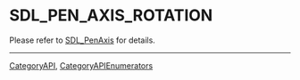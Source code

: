 # SDL_PEN_AXIS_ROTATION

Please refer to [SDL_PenAxis](SDL_PenAxis) for details.

----
[CategoryAPI](CategoryAPI), [CategoryAPIEnumerators](CategoryAPIEnumerators)

